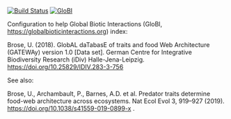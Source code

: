 [![Build Status](https://travis-ci.com/globalbioticinteractions/brose-gateway.svg)](https://travis-ci.com/globalbioticinteractions/brose-gateway) [![GloBI](http://api.globalbioticinteractions.org/interaction.svg?accordingTo=globi:globalbioticinteractions/brose-gateway)](http://globalbioticinteractions.org/?accordingTo=globi:globalbioticinteractions/brose-gateway)

Configuration to help Global Biotic Interactions (GloBI, https://globalbioticinteractions.org) index:

Brose, U. (2018). GlobAL daTabasE of traits and food Web Architecture (GATEWAy) version 1.0 [Data set]. German Centre for Integrative Biodiversity Research (iDiv) Halle-Jena-Leipzig. https://doi.org/10.25829/IDIV.283-3-756

See also: 

Brose, U., Archambault, P., Barnes, A.D. et al. Predator traits determine food-web architecture across ecosystems. Nat Ecol Evol 3, 919–927 (2019). https://doi.org/10.1038/s41559-019-0899-x .

